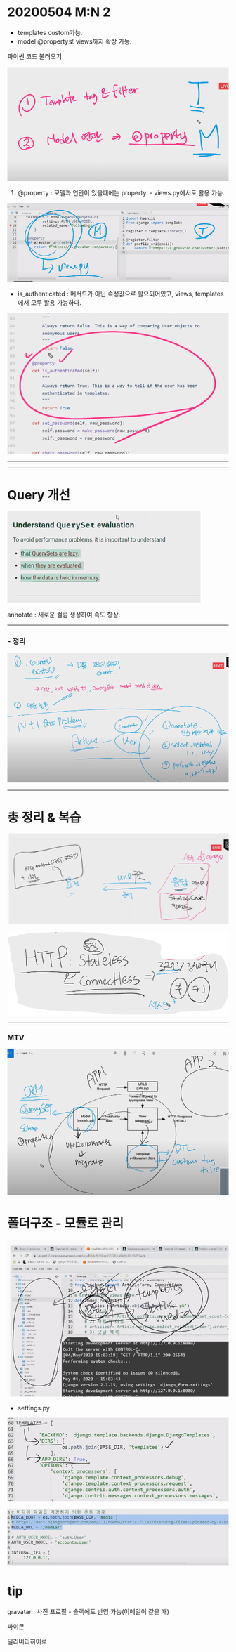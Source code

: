 # 20200504 M:N 2

- templates custom가능.
- model @property로 views까지 확장 가능.



파이썬 코드 불러오기

![image-20200504105422408](assets/image-20200504105422408.png)

1. @property : 모델과 연관이 있을때에는 property. - views.py에서도 활용 가능.

![image-20200504105526168](assets/image-20200504105526168.png)



- is_authenticated : 메서드가 아닌 속성값으로 활요되어있고, views, templates에서 모두 활용 가능하다.

![image-20200504105750484](assets/image-20200504105750484.png)

-----------

---------

# Query 개선

![image-20200504141202817](assets/image-20200504141202817.png)





annotate : 새로운 컬럼 생성하여 속도 향상.





---

### - 정리

![image-20200504150214660](assets/image-20200504150214660.png)



------

# 총 정리 & 복습

![image-20200504150929071](assets/image-20200504150929071.png)



![image-20200504151058904](assets/image-20200504151058904.png)

----

### MTV

![image-20200504151501241](assets/image-20200504151501241.png)



# 폴더구조 - 모듈로 관리

![image-20200504151556980](assets/image-20200504151556980.png)

- settings.py

![image-20200504151618937](assets/image-20200504151618937.png)

![image-20200504151657054](assets/image-20200504151657054.png)







# tip

gravatar : 사진 프로필 - 슬랙에도 반영 가능(이메일이 같을 때)

파이콘

딜리버리히어로

